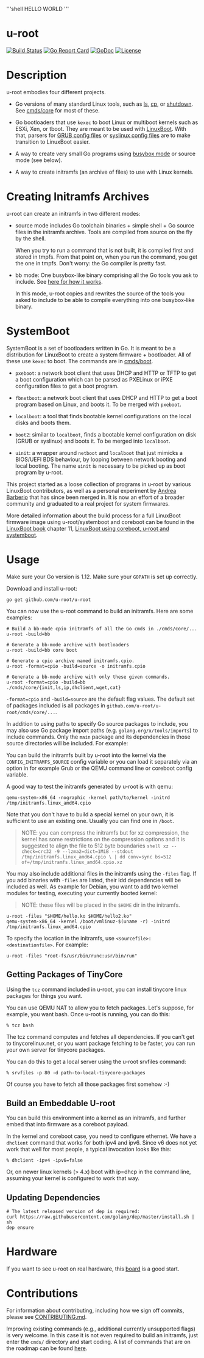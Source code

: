 '''shell
    HELLO WORLD
'''    
# u-root

[![Build Status](https://circleci.com/gh/u-root/u-root/tree/master.png?style=shield&circle-token=8d9396e32f76f82bf4257b60b414743e57734244)](https://circleci.com/gh/u-root/u-root/tree/master)
[![Go Report Card](https://goreportcard.com/badge/github.com/u-root/u-root)](https://goreportcard.com/report/github.com/u-root/u-root)
[![GoDoc](https://godoc.org/github.com/u-root/u-root?status.svg)](https://godoc.org/github.com/u-root/u-root)
[![License](https://img.shields.io/badge/License-BSD%203--Clause-blue.svg)](https://github.com/u-root/u-root/blob/master/LICENSE)

# Description

u-root embodies four different projects.

*   Go versions of many standard Linux tools, such as [ls](cmds/core/ls/ls.go),
    [cp](cmds/core/cp/cp.go), or [shutdown](cmds/core/shutdown/shutdown.go). See
    [cmds/core](cmds/core) for most of these.

*   Go bootloaders that use `kexec` to boot Linux or multiboot kernels such as
    ESXi, Xen, or tboot. They are meant to be used with
    [LinuxBoot](https://www.linuxboot.org). With that, parsers for
    [GRUB config files](pkg/diskboot) or [syslinux config files](pkg/syslinux)
    are to make transition to LinuxBoot easier.

*   A way to create very small Go programs using
    [busybox mode](pkg/bb/README.md) or source mode (see below).

*   A way to create initramfs (an archive of files) to use with Linux kernels.

# Creating Initramfs Archives

u-root can create an initramfs in two different modes:

*   source mode includes Go toolchain binaries + simple shell + Go source files
    in the initramfs archive. Tools are compiled from source on the fly by the
    shell.

    When you try to run a command that is not built, it is compiled first and
    stored in tmpfs. From that point on, when you run the command, you get the
    one in tmpfs. Don't worry: the Go compiler is pretty fast.

*   bb mode: One busybox-like binary comprising all the Go tools you ask to
    include. See [here for how it works](pkg/bb/README.md).

    In this mode, u-root copies and rewrites the source of the tools you asked
    to include to be able to compile everything into one busybox-like binary.

# SystemBoot

SystemBoot is a set of bootloaders written in Go. It is meant to be a
distribution for LinuxBoot to create a system firmware + bootloader. All of
these use `kexec` to boot. The commands are in [cmds/boot](cmds/boot).

*   `pxeboot`: a network boot client that uses DHCP and HTTP or TFTP to get a
    boot configuration which can be parsed as PXELinux or iPXE configuration
    files to get a boot program.

*   `fbnetboot`: a network boot client that uses DHCP and HTTP to get a boot
    program based on Linux, and boots it. To be merged with `pxeboot`.

*   `localboot`: a tool that finds bootable kernel configurations on the local
    disks and boots them.

*   `boot2`: similar to `localboot`, finds a bootable kernel configuration on
    disk (GRUB or syslinux) and boots it. To be merged into `localboot`.

*   `uinit`: a wrapper around `netboot` and `localboot` that just mimicks a
    BIOS/UEFI BDS behaviour, by looping between network booting and local
    booting. The name `uinit` is necessary to be picked up as boot program by
    u-root.

This project started as a loose collection of programs in u-root by various
LinuxBoot contributors, as well as a personal experiment by
[Andrea Barberio](https://github.com/insomniacslk) that has since been merged
in. It is now an effort of a broader community and graduated to a real project
for system firmwares.

More detailed information about the build process for a full LinuxBoot firmware
image using u-root/systemboot and coreboot can be found in the
[LinuxBoot book](https://github.com/linuxboot/book) chapter 11,
[LinuxBoot using coreboot, u-root and systemboot](https://github.com/linuxboot/book/blob/master/11.coreboot.u-root.systemboot/README.md).

# Usage

Make sure your Go version is 1.12. Make sure your `GOPATH` is set up correctly.

Download and install u-root:

```shell
go get github.com/u-root/u-root
```

You can now use the u-root command to build an initramfs. Here are some
examples:

```shell
# Build a bb-mode cpio initramfs of all the Go cmds in ./cmds/core/...
u-root -build=bb

# Generate a bb-mode archive with bootloaders
u-root -build=bb core boot

# Generate a cpio archive named initramfs.cpio.
u-root -format=cpio -build=source -o initramfs.cpio

# Generate a bb-mode archive with only these given commands.
u-root -format=cpio -build=bb ./cmds/core/{init,ls,ip,dhclient,wget,cat}
```

`-format=cpio` and `-build=source` are the default flag values. The default set
of packages included is all packages in
`github.com/u-root/u-root/cmds/core/...`.

In addition to using paths to specify Go source packages to include, you may
also use Go package import paths (e.g. `golang.org/x/tools/imports`) to include
commands. Only the `main` package and its dependencies in those source
directories will be included. For example:

You can build the initramfs built by u-root into the kernel via the
`CONFIG_INITRAMFS_SOURCE` config variable or you can load it separately via an
option in for example Grub or the QEMU command line or coreboot config variable.

A good way to test the initramfs generated by u-root is with qemu:

```shell
qemu-system-x86_64 -nographic -kernel path/to/kernel -initrd /tmp/initramfs.linux_amd64.cpio
```

Note that you don't have to build a special kernel on your own, it is
sufficient to use an existing one. Usually you can find one in `/boot`.

> NOTE: you can compress the initramfs but for xz compression, the kernel has
> some restrictions on the compression options and it is suggested to align the
> file to 512 byte boundaries `shell xz --check=crc32 -9 --lzma2=dict=1MiB
> --stdout /tmp/initramfs.linux_amd64.cpio \ | dd conv=sync bs=512
> of=/tmp/initramfs.linux_amd64.cpio.xz`

You may also include additional files in the initramfs using the `-files` flag.
If you add binaries with `-files` are listed, their ldd dependencies will be
included as well. As example for Debian, you want to add two kernel modules for
testing, executing your currently booted kernel:

> NOTE: these files will be placed in the `$HOME` dir in the initramfs.

```shell
u-root -files "$HOME/hello.ko $HOME/hello2.ko"
qemu-system-x86_64 -kernel /boot/vmlinuz-$(uname -r) -initrd /tmp/initramfs.linux_amd64.cpio
```

To specify the location in the initramfs, use `<sourcefile>:<destinationfile>`.
For example:

```shell
u-root -files "root-fs/usr/bin/runc:usr/bin/run"
```

## Getting Packages of TinyCore

Using the `tcz` command included in u-root, you can install tinycore linux
packages for things you want.

You can use QEMU NAT to allow you to fetch packages. Let's suppose, for example,
you want bash. Once u-root is running, you can do this:

```shell
% tcz bash
```

The tcz command computes and fetches all dependencies. If you can't get to
tinycorelinux.net, or you want package fetching to be faster, you can run your
own server for tinycore packages.

You can do this to get a local server using the u-root srvfiles command:

```shell
% srvfiles -p 80 -d path-to-local-tinycore-packages
```

Of course you have to fetch all those packages first somehow :-)

## Build an Embeddable U-root

You can build this environment into a kernel as an initramfs, and further embed
that into firmware as a coreboot payload.

In the kernel and coreboot case, you need to configure ethernet. We have a
`dhclient` command that works for both ipv4 and ipv6. Since v6 does not yet work
that well for most people, a typical invocation looks like this:

```shell
% dhclient -ipv4 -ipv6=false
```

Or, on newer linux kernels (> 4.x) boot with ip=dhcp in the command line,
assuming your kernel is configured to work that way.

## Updating Dependencies

```shell
# The latest released version of dep is required:
curl https://raw.githubusercontent.com/golang/dep/master/install.sh | sh
dep ensure
```

# Hardware

If you want to see u-root on real hardware, this
[board](https://www.pcengines.ch/apu2.htm) is a good start.

# Contributions

For information about contributing, including how we sign off commits, please
see [CONTRIBUTING.md](CONTRIBUTING.md).

Improving existing commands (e.g., additional currently unsupported flags) is
very welcome. In this case it is not even required to build an initramfs, just
enter the `cmds/` directory and start coding. A list of commands that are on the
roadmap can be found [here](roadmap.md).
